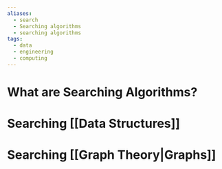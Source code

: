 ```yaml
---
aliases:
  - search
  - Searching algorithms
  - searching algorithms
tags:
  - data
  - engineering
  - computing
---
```

# What are Searching Algorithms?

# Searching [[Data Structures]]

# Searching [[Graph Theory|Graphs]]
